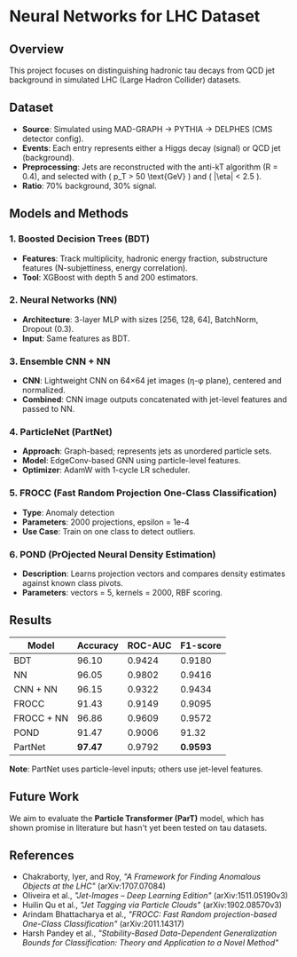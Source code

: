 # Neural Networks for LHC Dataset

## Overview

This project focuses on distinguishing hadronic tau decays from QCD jet background in simulated LHC (Large Hadron Collider) datasets.

## Dataset

- **Source**: Simulated using MAD-GRAPH → PYTHIA → DELPHES (CMS detector config).
- **Events**: Each entry represents either a Higgs decay (signal) or QCD jet (background).
- **Preprocessing**: Jets are reconstructed with the anti-kT algorithm (R = 0.4), and selected with \( p_T > 50 \text{GeV} \) and \( |\eta| < 2.5 \).
- **Ratio**: 70% background, 30% signal.

## Models and Methods

### 1. Boosted Decision Trees (BDT)
- **Features**: Track multiplicity, hadronic energy fraction, substructure features (N-subjettiness, energy correlation).
- **Tool**: XGBoost with depth 5 and 200 estimators.

### 2. Neural Networks (NN)
- **Architecture**: 3-layer MLP with sizes [256, 128, 64], BatchNorm, Dropout (0.3).
- **Input**: Same features as BDT.

### 3. Ensemble CNN + NN
- **CNN**: Lightweight CNN on 64×64 jet images (η-φ plane), centered and normalized.
- **Combined**: CNN image outputs concatenated with jet-level features and passed to NN.

### 4. ParticleNet (PartNet)
- **Approach**: Graph-based; represents jets as unordered particle sets.
- **Model**: EdgeConv-based GNN using particle-level features.
- **Optimizer**: AdamW with 1-cycle LR scheduler.

### 5. FROCC (Fast Random Projection One-Class Classification)
- **Type**: Anomaly detection
- **Parameters**: 2000 projections, epsilon = 1e-4
- **Use Case**: Train on one class to detect outliers.

### 6. POND (PrOjected Neural Density Estimation)
- **Description**: Learns projection vectors and compares density estimates against known class pivots.
- **Parameters**: vectors = 5, kernels = 2000, RBF scoring.

## Results

| Model        | Accuracy | ROC-AUC | F1-score |
|--------------|----------|---------|----------|
| BDT          | 96.10    | 0.9424  | 0.9180   |
| NN           | 96.05    | 0.9802  | 0.9416   |
| CNN + NN     | 96.15    | 0.9322  | 0.9434   |
| FROCC        | 91.43    | 0.9149  | 0.9095   |
| FROCC + NN   | 96.86    | 0.9609  | 0.9572   |
| POND         | 91.47    | 0.9006  | 91.32    |
| PartNet      | **97.47**| 0.9792  | **0.9593**|

**Note**: PartNet uses particle-level inputs; others use jet-level features.

## Future Work

We aim to evaluate the **Particle Transformer (ParT)** model, which has shown promise in literature but hasn't yet been tested on tau datasets.

## References

- Chakraborty, Iyer, and Roy, _"A Framework for Finding Anomalous Objects at the LHC"_ (arXiv:1707.07084)
- Oliveira et al., _"Jet-Images – Deep Learning Edition"_ (arXiv:1511.05190v3)
- Huilin Qu et al., _"Jet Tagging via Particle Clouds"_ (arXiv:1902.08570v3)
- Arindam Bhattacharya et al., _"FROCC: Fast Random projection-based One-Class Classification"_ (arXiv:2011.14317)
- Harsh Pandey et al., _"Stability-Based Data-Dependent Generalization Bounds for Classification: Theory and Application to a Novel Method"_
